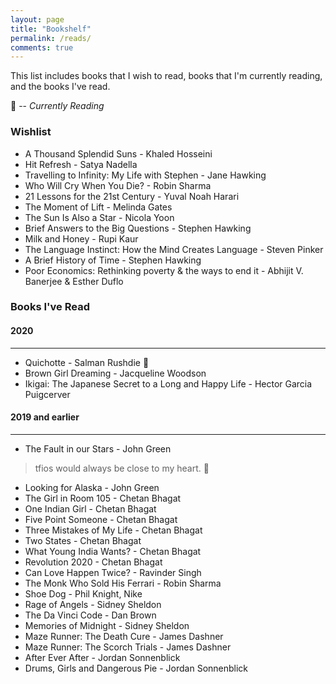 ```yaml
---
layout: page
title: "Bookshelf"
permalink: /reads/
comments: true
---
```

This list includes books that I wish to read, books that I'm currently reading, and the books I've read.

📗 -- <i>Currently Reading</i>

### Wishlist
* A Thousand Splendid Suns - Khaled Hosseini
* Hit Refresh - Satya Nadella
* Travelling to Infinity: My Life with Stephen - Jane Hawking
* Who Will Cry When You Die? - Robin Sharma
* 21 Lessons for the 21st Century - Yuval Noah Harari
* The Moment of Lift - Melinda Gates
* The Sun Is Also a Star - Nicola Yoon
* Brief Answers to the Big Questions - Stephen Hawking
* Milk and Honey - Rupi Kaur
* The Language Instinct: How the Mind Creates Language - Steven Pinker
* A Brief History of Time - Stephen Hawking
* Poor Economics: Rethinking poverty & the ways to end it - Abhijit V. Banerjee & Esther Duflo

### Books I've Read
#### 2020
---
* Quichotte - Salman Rushdie 📗
* Brown Girl Dreaming - Jacqueline Woodson
* Ikigai: The Japanese Secret to a Long and Happy Life - Hector Garcia Puigcerver

#### 2019 and earlier
---
* The Fault in our Stars - John Green
> tfios would always be close to my heart. 💜

* Looking for Alaska - John Green
* The Girl in Room 105 - Chetan Bhagat
* One Indian Girl - Chetan Bhagat
* Five Point Someone - Chetan Bhagat
* Three Mistakes of My Life - Chetan Bhagat
* Two States - Chetan Bhagat
* What Young India Wants? - Chetan Bhagat
* Revolution 2020 - Chetan Bhagat
* Can Love Happen Twice? - Ravinder Singh
* The Monk Who Sold His Ferrari - Robin Sharma
* Shoe Dog - Phil Knight, Nike
* Rage of Angels - Sidney Sheldon
* The Da Vinci Code - Dan Brown
* Memories of Midnight - Sidney Sheldon
* Maze Runner: The Death Cure - James Dashner
* Maze Runner: The Scorch Trials - James Dashner
* After Ever After - Jordan Sonnenblick
* Drums, Girls and Dangerous Pie - Jordan Sonnenblick
